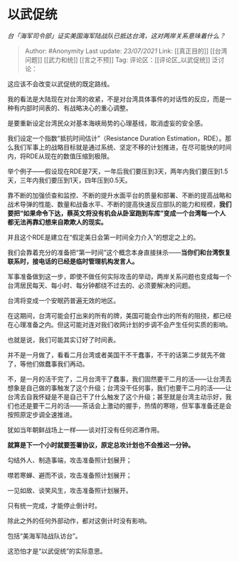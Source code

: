 # 以武促统
*台「海军司令部」证实美国海军陆战队已抵达台湾，这对两岸关系意味着什么？*

> Author: #Anonymity
> Last update: *23/07/2021*
> Link: [[真正目的]] [[台湾问题]] [[武力和统]] [[言之不预]]
> Tag:
> 评论区：[[评论区_以武促统]]
> 泛讨论：

这应该不会改变以武促统的既定路线。

我的看法是大陆现在对台湾的收紧，不是对台湾具体事件的对话性的反应，而是一种有内部时间表的、有战略决心的重心调整。

是要重新设定台湾民众对基本海峡局势的心理基线，取消虚妄的安全感。

我们设定一个指数“抵抗时间估计”（Resistance Duration Estimation，RDE）。那么我们军事上的战略目标就是通过系统、坚定不移的计划推进，在尽可能快的时间内，将RDE从现在的数值压缩到极限。

举个例子——假设现在RDE是7天，一年后我们要压到3天，两年内我们要压到1.5天，三年内我们要压到1天，四年压到0.5天。

靠不断的加强侦查和监控、不断的提升水面平台的质量和部署、不断的提高战略和战术导弹的性能、数量和战备水平、不断的提高快速反应部队的能力和规模，**我们要把“如果命令下达，蔡英文将没有机会从卧室跑到车库”变成一个台湾每一个人都无法再靠幻想来自欺欺人的现实。**

并且这个RDE是建立在“假定美日会第一时间全力介入”的想定之上的。

我们会靠着充分的准备把“第一时间”这个概念本身直接抹杀——**当你们和台湾恢复联系时，接电话的已经是临时管理机构发言人。**

军事准备做到这一步，即使不做任何实际攻击的举动，两岸关系问题也变成每一个台湾居民每天、每小时、每分钟都绕不过去的、必须要解决的问题。

台湾将变成一个安眠药普遍无效的地区。

在这期间，台湾可能会打出来的所有的牌，美国可能会作出的所有的阻挠，都已经在心理准备之内。但这可能对连对我们收网计划的步调不会产生任何实质的影响。

也就是说，我们可能其实订好了时间表。

并不是一月做了，看看二月台湾或者美国干不干蠢事，不干的话第二步就先不做了，等他们做蠢事我们再动。

不，是一月的活干完了，二月台湾干了蠢事，我们固然要干二月的活——让台湾去想象是自己做的事触发了这个升级；台湾没干任何事，我们也要干二月的活——让台湾去自我怀疑是不是自己干了什么触发了这个升级；甚至就是台湾主动示好，我们也还是要干二月的活——茶话会上激动的握手，热情的寒暄，但军事准备还是会按照原定步调全速推进。

犹如当年朝鲜战场上一样——谈对打没有任何迟滞作用。

**就算是下一个小时就要签署协议，原定总攻计划也不会推迟一分钟。**

勾结外人、制造事端，攻击准备照计划展开；

噤若寒蝉、避而不谈，攻击准备照计划展开；

一见如故、谈笑风生，攻击准备照计划展开。

只有统一完成，才能停止倒计时。

除此之外的任何外部动作，都对这倒计时没有影响。

包括“美海军陆战队访台”。

这恐怕才是“以武促统”的实际意思。
